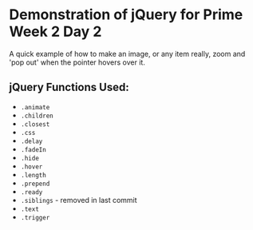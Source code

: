 # Demonstration of jQuery for Prime Week 2 Day 2

A quick example of how to make an image, or any item really, zoom and 'pop out' when the pointer hovers over it.

## jQuery Functions Used:
- `.animate`
- `.children`
- `.closest`
- `.css`
- `.delay`
- `.fadeIn`
- `.hide`
- `.hover`
- `.length`
- `.prepend`
- `.ready`
- `.siblings` - removed in last commit
- `.text`
- `.trigger`
